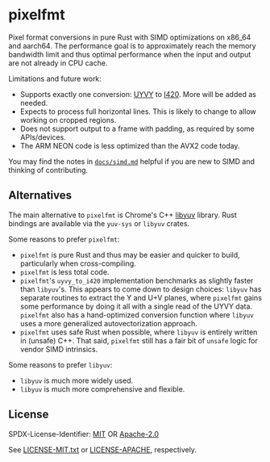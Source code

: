 # pixelfmt

Pixel format conversions in pure Rust with SIMD optimizations on x86\_64 and
aarch64. The performance goal is to approximately reach the memory bandwidth
limit and thus optimal performance when the input and output are not already
in CPU cache.

Limitations and future work:

*   Supports exactly one conversion:
    [UYVY](https://fourcc.org/pixel-format/yuv-uyvy/) to
    [I420](https://fourcc.org/pixel-format/yuv-i420/).
    More will be added as needed.
*   Expects to process full horizontal lines. This is likely to
    change to allow working on cropped regions.
*   Does not support output to a frame with padding, as required by some
    APIs/devices.
*   The ARM NEON code is less optimized than the AVX2 code today.

You may find the notes in [`docs/simd.md`](docs/simd.md) helpful if you are new
to SIMD and thinking of contributing.

## Alternatives

The main alternative to `pixelfmt` is Chrome's C++
[libyuv](https://chromium.googlesource.com/libyuv/libyuv) library.
Rust bindings are available via the `yuv-sys` or `libyuv` crates.

Some reasons to prefer `pixelfmt`:

*   `pixelfmt` is pure Rust and thus may be easier and quicker to build,
    particularly when cross-compiling.
*   `pixelfmt` is less total code.
*   `pixelfmt`'s `uyvy_to_i420` implementation benchmarks as slightly faster than
    `libyuv`'s. This appears to come down to design choices: `libyuv` has
    separate routines to extract the Y and U+V planes, where `pixelfmt` gains
    some performance by doing it all with a single read of the UYVY data.
    `pixelfmt` also has a hand-optimized conversion function where `libyuv`
    uses a more generalized autovectorization approach.
*   `pixelfmt` uses safe Rust when possible, where `libyuv` is entirely written
    in (unsafe) C++. That said, `pixelfmt` still has a fair bit of `unsafe`
    logic for vendor SIMD intrinsics.
    
Some reasons to prefer `libyuv`:

*   `libyuv` is much more widely used.
*   `libyuv` is much more comprehensive and flexible.

## License

SPDX-License-Identifier: [MIT](https://spdx.org/licenses/MIT.html) OR [Apache-2.0](https://spdx.org/licenses/Apache-2.0.html)

See [LICENSE-MIT.txt](LICENSE-MIT.txt) or [LICENSE-APACHE](LICENSE-APACHE.txt),
respectively.
